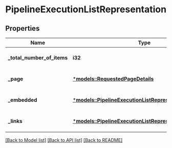 # PipelineExecutionListRepresentation

## Properties
Name | Type | Description | Notes
------------ | ------------- | ------------- | -------------
**_total_number_of_items** | **i32** |  | [optional] [default to None]
**_page** | [***models::RequestedPageDetails**](RequestedPageDetails.md) |  | [optional] [default to None]
**_embedded** | [***models::PipelineExecutionListRepresentationEmbedded**](PipelineExecutionListRepresentation__embedded.md) |  | [optional] [default to None]
**_links** | [***models::PipelineExecutionListRepresentationLinks**](PipelineExecutionListRepresentation__links.md) |  | [optional] [default to None]

[[Back to Model list]](../README.md#documentation-for-models) [[Back to API list]](../README.md#documentation-for-api-endpoints) [[Back to README]](../README.md)


